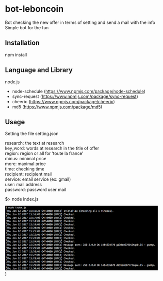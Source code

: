# bot-leboncoin
Bot checking the new offer in terms of setting and send a mail with the info  
Simple bot for the fun

## Installation
npm install  

## Language and Library

node.js  

- node-schedule (https://www.npmjs.com/package/node-schedule)  
- sync-request (https://www.npmjs.com/package/sync-request)  
- cheerio (https://www.npmjs.com/package/cheerio)  
- md5 (https://www.npmjs.com/package/md5)  

## Usage

Setting the file setting.json  

research: the text at research  
key_word: words at research in the title of offer  
region: region or all for 'toute la france'  
minus: minimal price  
more: maximal price  
time: checking time  
recipient: recipient mail  
service: email service (ex: gmail)  
user: mail address  
password: password user mail  

$> node index.js  

![alt tag](exemple.png))

